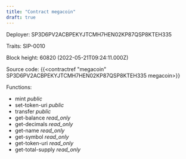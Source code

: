 ```yaml
---
title: "Contract megacoin"
draft: true
---
```

Deployer: SP3D6PV2ACBPEKYJTCMH7HEN02KP87QSP8KTEH335

Traits:
 SIP-0010



Block height: 60820 (2022-05-21T09:24:11.000Z)

Source code: {{<contractref "megacoin" SP3D6PV2ACBPEKYJTCMH7HEN02KP87QSP8KTEH335 megacoin>}}

Functions:

* mint _public_
* set-token-uri _public_
* transfer _public_
* get-balance _read_only_
* get-decimals _read_only_
* get-name _read_only_
* get-symbol _read_only_
* get-token-uri _read_only_
* get-total-supply _read_only_
